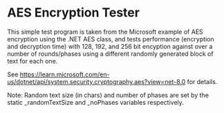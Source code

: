 # AES Encryption Tester

This simple test program is taken from the Microsoft example of AES encryption using the .NET AES class, and 
tests performance (encryption and decryption time) with 128, 192, and 256 bit encyption against over a number
of rounds/phases using a different randomly generated block of text for each one.

See https://learn.microsoft.com/en-us/dotnet/api/system.security.cryptography.aes?view=net-8.0 for details.

Note: Random text size (in chars) and number of phases are set by the static _randomTextSize and _noPhases 
variables respectively.
